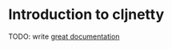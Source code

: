 # Introduction to cljnetty

TODO: write [great documentation](http://jacobian.org/writing/great-documentation/what-to-write/)
